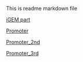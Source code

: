 This is readme markdown file

[iGEM part](igem_part.html)

[Promoter](Promoter.html)

[Promoter_2nd](Promoter_2nd.html)

[Promoter_3rd](Promoter_3rd.html)